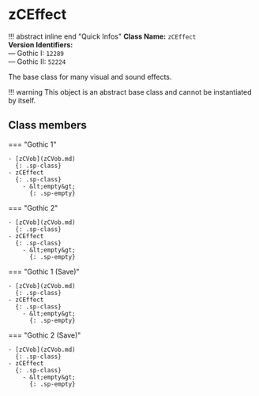 # zCEffect

!!! abstract inline end "Quick Infos"
    **Class Name:** `zCEffect`<br/>
    **Version Identifiers:**<br />
    — Gothic I: `12289`<br/>
    — Gothic II: `52224`

The base class for many visual and sound effects.

!!! warning
    This object is an abstract base class and cannot be instantiated by itself.

## Class members

=== "Gothic 1"

    - [zCVob](zCVob.md)
      {: .sp-class}
    - zCEffect
      {: .sp-class}
        - &lt;empty&gt;
          {: .sp-empty}

=== "Gothic 2"

    - [zCVob](zCVob.md)
      {: .sp-class}
    - zCEffect
      {: .sp-class}
        - &lt;empty&gt;
          {: .sp-empty}

=== "Gothic 1 (Save)"

    - [zCVob](zCVob.md)
      {: .sp-class}
    - zCEffect
      {: .sp-class}
        - &lt;empty&gt;
          {: .sp-empty}

=== "Gothic 2 (Save)"

    - [zCVob](zCVob.md)
      {: .sp-class}
    - zCEffect
      {: .sp-class}
        - &lt;empty&gt;
          {: .sp-empty}
